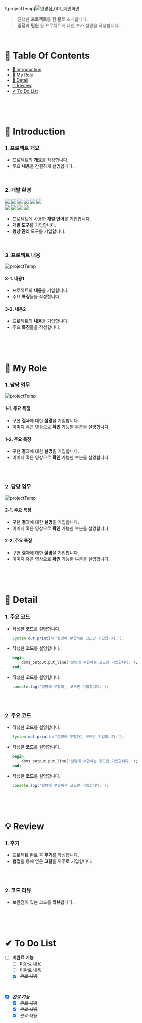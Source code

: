 ![projectTemp]![안경집_001_메인화면](https://user-images.githubusercontent.com/62834176/152759948-38b657bc-d447-49ea-98d6-ab7ef251326b.jpg)


>  진행한 **프로젝트**를 **한 줄**로 소개합니다. <br />
>  **일정**과 **팀원** 등 프로젝트에 대한 부가 설명을 작성합니다. <br />

<br />

# 📌 Table Of Contents
* [📖 Introduction](#-introduction)
* [🙋 My Role](#-my-role)
* [🔎 Detail](#-detail)
* [💡 Review](#-review)
* [✔ To Do List](#-to-do-list)

<br />
<br />
<br />



# 📖 Introduction
### 1. 프로젝트 개요
* 프로젝트의 **개요**를 작성합니다.
* 주요 **내용**을 간결하게 설명합니다.
<br />

### 2. 개발 환경
<img src="https://img.shields.io/badge/java-007396?style=for-the-badge&logo=java&logoColor=white">  <img src="https://img.shields.io/badge/html5-E34F26?style=for-the-badge&logo=html5&logoColor=white">  <img src="https://img.shields.io/badge/css-1572B6?style=for-the-badge&logo=css3&logoColor=white">  <img src="https://img.shields.io/badge/javascript-F7DF1E?style=for-the-badge&logo=javascript&logoColor=black">  <img src="https://img.shields.io/badge/jquery-0769AD?style=for-the-badge&logo=jquery&logoColor=white">  <img src="https://img.shields.io/badge/oracle-F80000?style=for-the-badge&logo=oracle&logoColor=white"><br/>
<img src="https://img.shields.io/badge/apache tomcat-F8DC75?style=for-the-badge&logo=apachetomcat&logoColor=white">  <img src="https://img.shields.io/badge/eclipse ide-2C2255?style=for-the-badge&logo=eclipseide&logoColor=white">  <img src="https://img.shields.io/badge/visual studio code-007ACC?style=for-the-badge&logo=visualstudiocode&logoColor=white">  <img src="https://img.shields.io/badge/github-181717?style=for-the-badge&logo=github&logoColor=white">  
* 프로젝트에 사용한 **개발 언어**를 기입합니다.
* **개발 도구**를 기입합니다.
* **형상 관리** 도구를 기입합니다.
<br />

### 3. 프로젝트 내용
![projectTemp](https://user-images.githubusercontent.com/87955005/152466049-f9c573aa-ebed-4978-a027-0cc82364b1d6.png)
#### 3-1. 내용1
* 프로젝트의 **내용**을 기입합니다. 
* 주요 **특징**들을 작성합니다.

#### 3-2. 내용2
* 프로젝트의 **내용**을 기입합니다. 
* 주요 **특징**들을 작성합니다.

<br />
<br />
<br />



# 🙋 My Role
### 1. 담당 업무
![projectTemp](https://user-images.githubusercontent.com/87955005/152466049-f9c573aa-ebed-4978-a027-0cc82364b1d6.png)

#### 1-1. 주요 특징
* 구현 **결과**에 대한 **설명**을 기입합니다.
* 이미지 혹은 영상으로 **확인** 가능한 부분을 설명합니다.

#### 1-2. 주요 특징
* 구현 **결과**에 대한 **설명**을 기입합니다.
* 이미지 혹은 영상으로 **확인** 가능한 부분을 설명합니다.

<br />
<br />

### 2. 담당 업무
![projectTemp](https://user-images.githubusercontent.com/87955005/152466049-f9c573aa-ebed-4978-a027-0cc82364b1d6.png)

#### 2-1. 주요 특징
* 구현 **결과**에 대한 **설명**을 기입합니다.
* 이미지 혹은 영상으로 **확인** 가능한 부분을 설명합니다.

#### 2-2. 주요 특징
* 구현 **결과**에 대한 **설명**을 기입합니다.
* 이미지 혹은 영상으로 **확인** 가능한 부분을 설명합니다.

<br />
<br />
<br />



# 🔎 Detail
### 1. 주요 코드
* 작성한 **코드**를 설명합니다.
    ```java
    System.out.println("설명에 부합하는 코드만 기입합니다.");
    ```
* 작성한 **코드**를 설명합니다.
    ```sql
    begin
        dbms_output.put_line('설명에 부합하는 코드만 기입합니다.');
    end;
    ```
* 작성한 **코드**를 설명합니다.
    ```javascript
    console.log('설명에 부합하는 코드만 기입합니다.');
    ```
    
<br />
<br />

### 2. 주요 코드
* 작성한 **코드**를 설명합니다.
    ```java
    System.out.println("설명에 부합하는 코드만 기입합니다.");
    ```
* 작성한 **코드**를 설명합니다.
    ```sql
    begin
        dbms_output.put_line('설명에 부합하는 코드만 기입합니다.');
    end;
    ```
* 작성한 **코드**를 설명합니다.
    ```javascript
    console.log('설명에 부합하는 코드만 기입합니다.');
    ```
    
<br />
<br />
<br />

# 💡 Review
### 1. 후기
* 프로젝트 완료 후 **후기**를 작성합니다.
* **협업**을 통해 얻은 **고찰**을 위주로 기입합니다.

<br />
<br />

### 2. 코드 리뷰
* 보완점이 있는 코드를 **리뷰**합니다.

<br />
<br />
<br />

# ✔ To Do List
- [ ] **미완료 기능**
  - [ ] 미완료 내용
  - [ ] 미완료 내용
  - [X] *~~완료 내용~~*
<br />

- [X] __*~~완료 기능~~*__
  - [X] *~~완료 내용~~*
  - [X] *~~완료 내용~~*
  - [X] *~~완료 내용~~*

<br />
<br />
<br />


